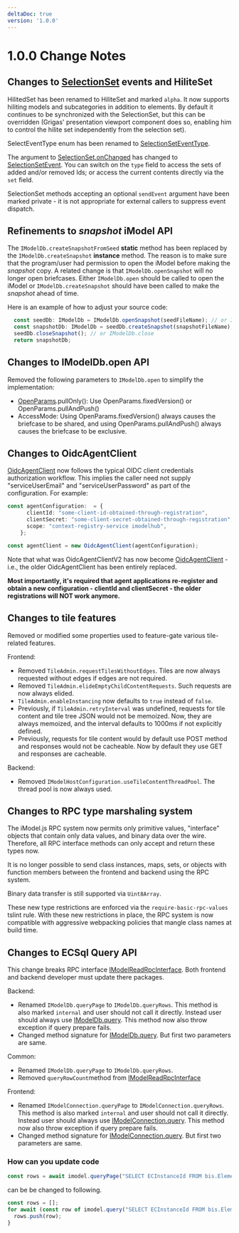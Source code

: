```yaml
---
deltaDoc: true
version: '1.0.0'
---
```

# 1.0.0 Change Notes

## Changes to [SelectionSet](https://www.imodeljs.org/v1/reference/imodeljs-frontend/selectionset/selectionset) events and HiliteSet

HilitedSet has been renamed to HiliteSet and marked `alpha`. It now supports hiliting models and subcategories in addition to elements. By default it continues to be synchronized with the SelectionSet, but this can be overridden (Grigas' presentation viewport component does so, enabling him to control the hilite set independently from the selection set).

SelectEventType enum has been renamed to [SelectionSetEventType](https://www.imodeljs.org/v1/reference/imodeljs-frontend/selectionset/selectionseteventtype).

The argument to [SelectionSet.onChanged](https://www.imodeljs.org/v1/reference/imodeljs-frontend/selectionset/selectionset/#onchanged) has changed to [SelectionSetEvent](https://www.imodeljs.org/v1/reference/imodeljs-frontend/selectionset/selectionsetevent). You can switch on the `type` field to access the sets of added and/or removed Ids; or access the current contents directly via the `set` field.

SelectionSet methods accepting an optional `sendEvent` argument have been marked private - it is not appropriate for external callers to suppress event dispatch.

## Refinements to *snapshot* iModel API

The `IModelDb.createSnapshotFromSeed` **static** method has been replaced by the `IModelDb.createSnapshot` **instance** method.
The reason is to make sure that the program/user had permission to open the iModel before making the *snapshot* copy.
A related change is that `IModelDb.openSnapshot` will no longer open briefcases.
Either `IModelDb.open` should be called to open the iModel or `IModelDb.createSnapshot` should have been called to make the *snapshot* ahead of time.

Here is an example of how to adjust your source code:

```ts
  const seedDb: IModelDb = IModelDb.openSnapshot(seedFileName); // or IModelDb.open
  const snapshotDb: IModelDb = seedDb.createSnapshot(snapshotFileName);
  seedDb.closeSnapshot(); // or IModelDb.close
  return snapshotDb;
```

## Changes to IModelDb.open API

Removed the following parameters to `IModelDb.open` to simplify the implementation:

- [OpenParams](https://www.imodeljs.org/v1/reference/imodeljs-backend/imodels/openparams).pullOnly(): Use OpenParams.fixedVersion() or OpenParams.pullAndPush()
- AccessMode: Using OpenParams.fixedVersion() always causes the briefcase to be shared, and using OpenParams.pullAndPush() always causes the briefcase to be exclusive.

## Changes to OidcAgentClient

[OidcAgentClient](https://www.imodeljs.org/v1/reference/imodeljs-clients-backend/authentication/oidcagentclient) now follows the typical OIDC client credentials authorization workflow. This implies the caller need not supply "serviceUserEmail" and "serviceUserPassword" as part of the configuration. For example:

```ts
const agentConfiguration:  = {
      clientId: "some-client-id-obtained-through-registration",
      clientSecret: "some-client-secret-obtained-through-registration",
      scope: "context-registry-service imodelhub",
    };

const agentClient = new OidcAgentClient(agentConfiguration);
```

Note that what was OidcAgentClientV2 has now become [OidcAgentClient](https://www.imodeljs.org/v1/reference/imodeljs-clients-backend/authentication/oidcagentclient) - i.e., the older OidcAgentClient has been entirely replaced.

**Most importantly, it's required that agent applications re-register and obtain a new configuration - clientId and clientSecret - the older registrations will NOT work anymore.**

## Changes to tile features

Removed or modified some properties used to feature-gate various tile-related features.

Frontend:

- Removed `TileAdmin.requestTilesWithoutEdges`. Tiles are now always requested without edges if edges are not required.
- Removed `TileAdmin.elideEmptyChildContentRequests`. Such requests are now always elided.
- `TileAdmin.enableInstancing` now defaults to `true` instead of `false`.
- Previously, if `TileAdmin.retryInterval` was undefined, requests for tile content and tile tree JSON would not be memoized. Now, they are always memoized, and the interval defaults to 1000ms if not explicitly defined.
- Previously, requests for tile content would by default use POST method and responses would not be cacheable. Now by default they use GET and responses are cacheable.

Backend:

- Removed `IModelHostConfiguration.useTileContentThreadPool`. The thread pool is now always used.

## Changes to RPC type marshaling system

The iModel.js RPC system now permits only primitive values, "interface" objects that contain only data values, and binary data over the wire. Therefore, all RPC interface methods can only accept and return these types now.

It is no longer possible to send class instances, maps, sets, or objects with function members between the frontend and backend using the RPC system.

Binary data transfer is still supported via `Uint8Array`.

These new type restrictions are enforced via the `require-basic-rpc-values` tslint rule. With these new restrictions in place, the RPC system is now compatible with aggressive webpacking policies that mangle class names at build time.

## Changes to ECSql Query API

This change breaks RPC interface [IModelReadRpcInterface](https://www.imodeljs.org/v1/reference/imodeljs-common/rpcinterface/imodelreadrpcinterface). Both frontend and backend developer must update there packages.

Backend:

- Renamed `IModelDb.queryPage` to `IModelDb.queryRows`. This method is also marked `internal` and user should not call it directly. Instead user should always use [IModelDb.query](https://www.imodeljs.org/v1/reference/imodeljs-backend/imodels/imodeldb/query). This method now also throw exception if query prepare fails.
- Changed method signature for [IModelDb.query](https://www.imodeljs.org/v1/reference/imodeljs-backend/imodels/imodeldb/query). But first two parameters are same.

Common:

- Renamed `IModelDb.queryPage` to `IModelDb.queryRows`.
- Removed `queryRowCount`method from [IModelReadRpcInterface](https://www.imodeljs.org/v1/reference/imodeljs-common/rpcinterface/imodelreadrpcinterface)

Frontend:

- Renamed `IModelConnection.queryPage` to `IModelConnection.queryRows`. This method is also marked `internal` and user should not call it directly. Instead user should always use [IModelConnection.query](https://www.imodeljs.org/v1/reference/imodeljs-frontend/imodelconnection/imodelconnection/query). This method now also throw exception if query prepare fails.
- Changed method signature for [IModelConnection.query](https://www.imodeljs.org/v1/reference/imodeljs-frontend/imodelconnection/imodelconnection/query). But first two parameters are same.

### How can you update code

```ts
const rows = await imodel.queryPage("SELECT ECInstanceId FROM bis.Element LIMIT 1");
```

  can be be changed to following.

```ts
const rows = [];
for await (const row of imodel.query("SELECT ECInstanceId FROM bis.Element LIMIT 1")) {
  rows.push(row);
}
```
